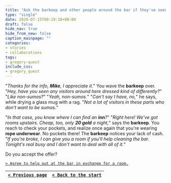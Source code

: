 ```yaml
---
title: "Ask the barkeep and other people around the bar if they've seen any of your missing party members, and inquire about a place to stay for the night."
type: "single"
date: 2020-07-15T00:19:18+00:00
draft: false
hide_nav: true
hide_from_new: false
caption_mainpage: ""
categories:
- stories
- collaborations
tags:
- gregory-quest
include_css:
- gregory_quest
---
```


"*Thanks for the info, **Mike**, I appreciate it.*" You wave the **barkeep** over. "*Hey, have you seen any visitors around here dressed kind of differently?*" "*Like non-sumos?*" "*Yeah, non-sumos.*" "*Can't say I have, no,*" he says, while drying a glass mug with a rag. "*Not a lot of visitors in these parts who don't want to be sumos.*"

"*In that case, you know where I can find an **inn**?*" "*Right here! We've got rooms upstairs. Cheap, too, only **20 gold** a night,*" says the **barkeep**. You reach to check your pockets, and realize once again that you're wearing **rope underwear**. No pockets there! The **barkeep** notices your lack of cash. "*If you're broke, I can give you a room if you'll help cleaning the bar. Tonight's real busy and I don't want to deal with all of it.*"

Do you accept the offer?

[``> Agree to help out at the bar in exchange for a room.``](../63)

|[``< Previous page``](../61)|[``< Back to the start``](../)|
|---|---|